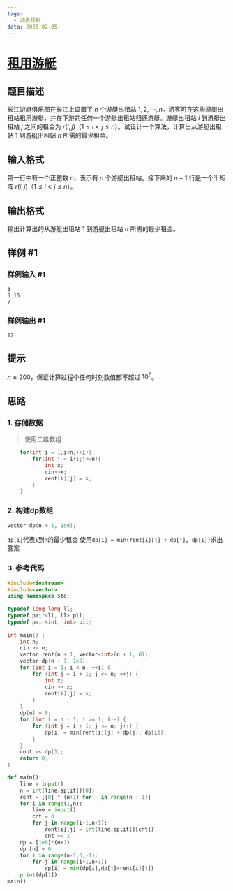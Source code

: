 ```yaml
---
tags:
  - 动态规划
data: 2025-02-05
---
```

# [租用游艇](https://www.luogu.com.cn/problem/P1359)

## 题目描述

长江游艇俱乐部在长江上设置了 $n$ 个游艇出租站 $1,2,\cdots,n$。游客可在这些游艇出租站租用游艇，并在下游的任何一个游艇出租站归还游艇。游艇出租站 $i$ 到游艇出租站 $j$ 之间的租金为 $r(i,j)$（$1\le i\lt j\le n$）。试设计一个算法，计算出从游艇出租站 $1$ 到游艇出租站 $n$ 所需的最少租金。

## 输入格式

第一行中有一个正整数 $n$，表示有 $n$ 个游艇出租站。接下来的 $n-1$ 行是一个半矩阵 $r(i,j)$（$1\le i<j\le n$）。

## 输出格式

输出计算出的从游艇出租站 $1$ 到游艇出租站 $n$ 所需的最少租金。

## 样例 #1

### 样例输入 #1

```
3
5 15
7
```

### 样例输出 #1

```
12
```

## 提示

$n\le 200$，保证计算过程中任何时刻数值都不超过 $10^6$。
## 思路

### 1. 存储数据

> 使用二维数组
```cpp
 	for(int i = 1;i<n;++i){
		for(int j = i+1;j<=n){
			int x;
			cin>>x;
			rent[i][j] = x;
		}
	}
```
### 2. 构建dp数组

```cpp
vector dp(n + 1, 1e9);
```
`dp[i]`代表`i`到`n`的最少租金
使用`dp[i] = min(rent[i][j] + dp[j], dp[i])`求出答案
### 3. 参考代码

```cpp
#include<iostream>  
#include<vector>  
using namespace std;  
  
typedef long long ll;  
typedef pair<ll, ll> pll;  
typedef pair<int, int> pii;  
  
int main() {  
    int n;  
    cin >> n;  
    vector rent(n + 1, vector<int>(n + 1, 0));  
    vector dp(n + 1, 1e9);  
    for (int i = 1; i < n; ++i) {  
        for (int j = i + 1; j <= n; ++j) {  
            int x;  
            cin >> x;  
            rent[i][j] = x;  
        }  
    }  
    dp[n] = 0;  
    for (int i = n - 1; i >= 1; i--) {  
        for (int j = i + 1; j <= n; j++) {  
            dp[i] = min(rent[i][j] + dp[j], dp[i]);  
        }  
    }  
    cout << dp[1];  
    return 0;  
}
```

```python
def main():  
    line = input()  
    n = int(line.split()[0])  
    rent = [[0] * (n+1) for _ in range(n + 1)]  
    for i in range(1,n):  
        line = input()  
        cnt = 0  
        for j in range(i+1,n+1):  
            rent[i][j] = int(line.split()[cnt])  
            cnt += 1  
    dp = [1e9]*(n+1)  
    dp [n] = 0  
    for i in range(n-1,0,-1):  
        for j in range(i+1,n+1):  
            dp[i] = min(dp[i],dp[j]+rent[i][j])  
    print(dp[1])  
main()
```
